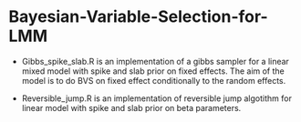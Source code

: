 # Bayesian-Variable-Selection-for-LMM

- Gibbs_spike_slab.R is an implementation of a gibbs sampler for a linear mixed model with spike and slab prior on fixed effects. The aim
  of the model is to do BVS on fixed effect conditionally to the random effects.

- Reversible_jump.R is an implementation of reversible jump algotithm for linear model with spike and slab prior on beta parameters.
